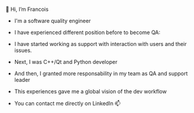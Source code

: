 👋 Hi, I’m Francois
- I'm a software quality engineer
- I have experienced different position before to become QA:
- I have started working as support with interaction with users and their issues.
- Next, I was C++/Qt and Python developer
- And then, I granted more responsability in my team as QA and support leader 
- This experiences gave me a global vision of the dev workflow

- You can contact me directly on LinkedIn 📫

<!---
FrancoisBouyssou/FrancoisBouyssou is a ✨ special ✨ repository because its `README.md` (this file) appears on your GitHub profile.
You can click the Preview link to take a look at your changes.
--->
